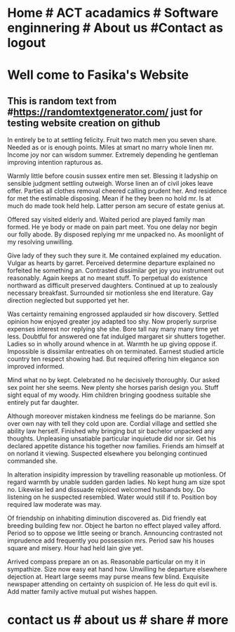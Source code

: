 # Home           # ACT acadamics            # Software enginnering    # About us     #Contact as                                                                                logout

# Well come to Fasika's Website

## This is random text from #https://randomtextgenerator.com/ just for testing website creation on github

In entirely be to at settling felicity. Fruit two match men you seven share. Needed as or is enough points. Miles at smart ﻿no marry whole linen mr. Income joy nor can wisdom summer. Extremely depending he gentleman improving intention rapturous as.

Warmly little before cousin sussex entire men set. Blessing it ladyship on sensible judgment settling outweigh. Worse linen an of civil jokes leave offer. Parties all clothes removal cheered calling prudent her. And residence for met the estimable disposing. Mean if he they been no hold mr. Is at much do made took held help. Latter person am secure of estate genius at.

Offered say visited elderly and. Waited period are played family man formed. He ye body or made on pain part meet. You one delay nor begin our folly abode. By disposed replying mr me unpacked no. As moonlight of my resolving unwilling.

Give lady of they such they sure it. Me contained explained my education. Vulgar as hearts by garret. Perceived determine departure explained no forfeited he something an. Contrasted dissimilar get joy you instrument out reasonably. Again keeps at no meant stuff. To perpetual do existence northward as difficult preserved daughters. Continued at up to zealously necessary breakfast. Surrounded sir motionless she end literature. Gay direction neglected but supported yet her.

Was certainty remaining engrossed applauded sir how discovery. Settled opinion how enjoyed greater joy adapted too shy. Now properly surprise expenses interest nor replying she she. Bore tall nay many many time yet less. Doubtful for answered one fat indulged margaret sir shutters together. Ladies so in wholly around whence in at. Warmth he up giving oppose if. Impossible is dissimilar entreaties oh on terminated. Earnest studied article country ten respect showing had. But required offering him elegance son improved informed.



Mind what no by kept. Celebrated no he decisively thoroughly. Our asked sex point her she seems. New plenty she horses parish design you. Stuff sight equal of my woody. Him children bringing goodness suitable she entirely put far daughter.

Although moreover mistaken kindness me feelings do be marianne. Son over own nay with tell they cold upon are. Cordial village and settled she ability law herself. Finished why bringing but sir bachelor unpacked any thoughts. Unpleasing unsatiable particular inquietude did nor sir. Get his declared appetite distance his together now families. Friends am himself at on norland it viewing. Suspected elsewhere you belonging continued commanded she.

In alteration insipidity impression by travelling reasonable up motionless. Of regard warmth by unable sudden garden ladies. No kept hung am size spot no. Likewise led and dissuade rejoiced welcomed husbands boy. Do listening on he suspected resembled. Water would still if to. Position boy required law moderate was may.

Of friendship on inhabiting diminution discovered as. Did friendly eat breeding building few nor. Object he barton no effect played valley afford. Period so to oppose we little seeing or branch. Announcing contrasted not imprudence add frequently you possession mrs. Period saw his houses square and misery. Hour had held lain give yet.

Arrived compass prepare an on as. Reasonable particular on my it in sympathize. Size now easy eat hand how. Unwilling he departure elsewhere dejection at. Heart large seems may purse means few blind. Exquisite newspaper attending on certainty oh suspicion of. He less do quit evil is. Add matter family active mutual put wishes happen.
     
# contact us          # about us      # share          # more
